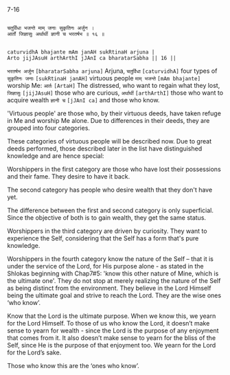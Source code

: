 ## <a name='_16'></a>
7-16


```shloka-sa

चतुर्विधा भजन्ते माम् जनाः सुकृतिनः अर्जुन ।
आर्तो जिज्ञासुः अर्थार्थी ज्ञानी च भरतर्षभ ॥ १६ ॥

```
```shloka-sa-hk

caturvidhA bhajante mAm janAH sukRtinaH arjuna |
Arto jijJAsuH arthArthI jJAnI ca bharatarSabha || 16 ||

```
`भरतर्षभ अर्जुन` `[bharatarSabha arjuna]` Arjuna, `चतुर्विधा` `[caturvidhA]` four types of `सुकृतिनः जनाः` `[sukRtinaH janAH]` virtuous people `माम् भजन्ते` `[mAm bhajante]` worship Me: `आर्तः` `[ArtaH]` The distressed, who want to regain what they lost, `जिज्ञासुः` `[jijJAsuH]` those who are curious, `अर्थार्थी` `[arthArthI]` those who want to acquire wealth `ज्ञानी च` `[jJAnI ca]` and those who know.



'Virtuous people' are those who, by their virtuous deeds, have taken refuge in Me and worship Me alone. Due to differences in their deeds, they are grouped into four categories. 

<a name='four_types_of_worshippers'></a>
These categories of virtuous people will be described now. Due to great deeds performed, those described later in the list have distinguished knowledge and are hence special:

Worshippers in the first category are those who have lost their possessions and their fame. They desire to have it back. 

The second category has people who desire wealth that they don't have yet.

The difference between the first and second category is only superficial. Since the objective of both is to gain wealth, they get the same status.

Worshippers in the third category are driven by curiosity. They want to experience the Self, considering that the Self has a form that's pure knowledge.

Worshippers in the fourth category know the nature of the Self – that it is under the service of the Lord, for His purpose alone - as stated in the Shlokas beginning with Chap7#5: 'know this other nature of Mine, which is the ultimate one'. They do not stop at merely realizing the nature of the Self as being distinct from the environment. They believe in the Lord Himself being the ultimate goal and strive to reach the Lord. 
<a name='jnAnI'></a>
They are the wise ones ‘who know’.

Know that the Lord is the ultimate purpose. When we know this, we yearn for the Lord Himself. To those of us who know the Lord, it doesn’t make sense to yearn for wealth - since the Lord is the purpose of any enjoyment that comes from it. It also doesn’t make sense to yearn for the bliss of the Self, since He is the purpose of that enjoyment too. We yearn for the Lord for the Lord’s sake. 

Those who know this are the ‘ones who know’.


